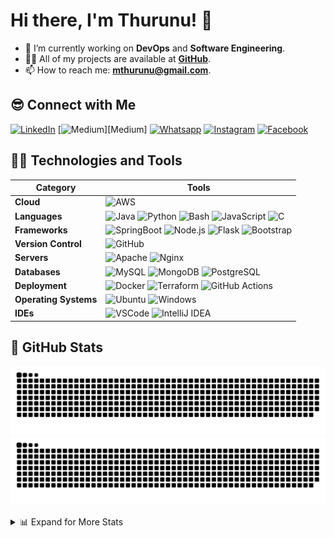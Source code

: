 # Hi there, I'm Thurunu! 👋

- 🌱 I’m currently working on **DevOps** and **Software Engineering**.
- 👨‍💻 All of my projects are available at **[GitHub][github]**.
- 📫 How to reach me: **mthurunu@gmail.com**.

## 😎 Connect with Me

[![LinkedIn](https://img.shields.io/badge/linkedin-%230077B5.svg?&style=for-the-badge&logo=linkedin&logoColor=white)][linkedin]
[![Medium]([https://img.shields.io/badge/Medium-blue?logo=medium](https://img.shields.io/badge/MEDIUM-%23000000?style=flat&logoColor=%23000000))][Medium]
[![Whatsapp](https://img.shields.io/badge/WhatsApp-25D366?style=for-the-badge&logo=whatsapp&logoColor=white)][whatsapp]
[![Instagram](https://img.shields.io/badge/instagram-%23E4405F.svg?&style=for-the-badge&logo=instagram&logoColor=white)][instagram]
[![Facebook](https://img.shields.io/badge/facebook-%231877F2.svg?&style=for-the-badge&logo=facebook&logoColor=white)][facebook]

## 👨‍💻 Technologies and Tools

| Category           | Tools                                                                                                                                                                                                 |
|--------------------|-------------------------------------------------------------------------------------------------------------------------------------------------------------------------------------------------------|
| **Cloud**          | ![AWS](https://img.shields.io/badge/Amazon_AWS-232F3E?style=for-the-badge&logo=amazon-aws&logoColor=white)                                                                                            |
| **Languages**      | ![Java](https://img.shields.io/badge/Java-ED8B00?style=for-the-badge&logo=openjdk&logoColor=white) ![Python](https://img.shields.io/badge/python-3670A0?style=for-the-badge&logo=python&logoColor=ffdd54) ![Bash](https://img.shields.io/badge/Bash-4EAA25?style=for-the-badge&logo=gnubash&logoColor=white) ![JavaScript](https://img.shields.io/badge/JavaScript-F7DF1E?logo=JavaScript&logoColor=000&style=flat-square) ![C](https://img.shields.io/badge/C-A8B9CC?logo=C&logoColor=white) |
| **Frameworks**     | ![SpringBoot](https://img.shields.io/badge/SpringBoot-6DB33F?style=flat-square&logo=Spring&logoColor=white) ![Node.js](https://img.shields.io/badge/Node.js-43853D?style=for-the-badge&logo=node.js&logoColor=white) ![Flask](https://img.shields.io/badge/Flask-000000?style=for-the-badge&logo=Flask&logoColor=white) ![Bootstrap](https://img.shields.io/badge/bootstrap%20-%23563D7C.svg?&style=for-the-badge&logo=bootstrap&logoColor=white) |
| **Version Control**| ![GitHub](https://img.shields.io/badge/GitHub-100000?style=for-the-badge&logo=github&logoColor=white)                                                                                                 |
| **Servers**        | ![Apache](https://img.shields.io/badge/apache%20-%23D42029.svg?&style=for-the-badge&logo=apache&logoColor=white) ![Nginx](https://img.shields.io/badge/nginx%20-%23009639.svg?&style=for-the-badge&logo=nginx&logoColor=white) |
| **Databases**      | ![MySQL](https://img.shields.io/badge/MySQL-00000F?style=for-the-badge&logo=mysql&logoColor=white) ![MongoDB](https://img.shields.io/badge/MongoDB-%234ea94b.svg?&style=for-the-badge&logo=mongodb&logoColor=white) ![PostgreSQL](https://img.shields.io/badge/PostgreSQL-316192?style=for-the-badge&logo=postgresql&logoColor=white) |
| **Deployment**     | ![Docker](https://img.shields.io/badge/docker%20-%230db7ed.svg?&style=for-the-badge&logo=docker&logoColor=white) ![Terraform](https://img.shields.io/badge/terraform-%235835CC.svg?style=for-the-badge&logo=terraform&logoColor=white) ![GitHub Actions](https://img.shields.io/badge/GitHub_Actions-2088FF?style=for-the-badge&logo=github-actions&logoColor=white) |
| **Operating Systems** | ![Ubuntu](https://img.shields.io/badge/Ubuntu-E95420?style=for-the-badge&logo=Ubuntu&logoColor=white) ![Windows](https://img.shields.io/badge/Windows-0078D6?style=for-the-badge&logo=windows&logoColor=white) |
| **IDEs**           | ![VSCode](https://img.shields.io/badge/Visual_Studio_Code-0078D4?style=for-the-badge&logo=visual%20studio%20code&logoColor=white) ![IntelliJ IDEA](https://img.shields.io/badge/Intellij%20Idea-000?logo=intellij-idea&style=for-the-badge) |

## 🚀 GitHub Stats
![GitHub Snake](https://raw.githubusercontent.com/Thurunu/Thurunu/output/github-contribution-grid-snake-dark.svg#gh-dark-mode-only)![GitHub Snake](https://raw.githubusercontent.com/Thurunu/Thurunu/output/github-contribution-grid-snake.svg#gh-light-mode-only)


<details>
  <summary>📊 Expand for More Stats</summary>

  ![GitHub Contribution Graph](https://github-readme-activity-graph.vercel.app/graph?username=thurunu&bg_color=000000&color=0091ff&line=0084ff&point=1100ff&area=true&hide_border=true)
  ![Thurunu's GitHub Stats](https://github-readme-stats.vercel.app/api?username=thurunu&show_icons=true&hide_border=true&hide=contribs,prs&theme=dark)

  **🐱 Most Used Languages** 

  ![Top Languages](https://github-readme-stats.vercel.app/api/top-langs/?username=thurunu&layout=compact)

</details>

[instagram]: https://www.instagram.com/thurunu.lk?igsh=MWkwdHQyaDJndW02dQ==
[linkedin]: https://www.linkedin.com/in/thurunumihiranga/
[facebook]: https://www.facebook.com/thurunu.mihiranga.2115
[github]: https://github.com/Thurunu
[medium]: https://medium.com/@mthurunu
[whatsapp]: https://wa.me/+94769771656
